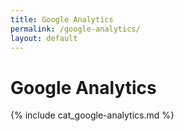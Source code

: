 ```yaml
---
title: Google Analytics
permalink: /google-analytics/
layout: default
---
```


# Google Analytics

{% include cat_google-analytics.md %}
